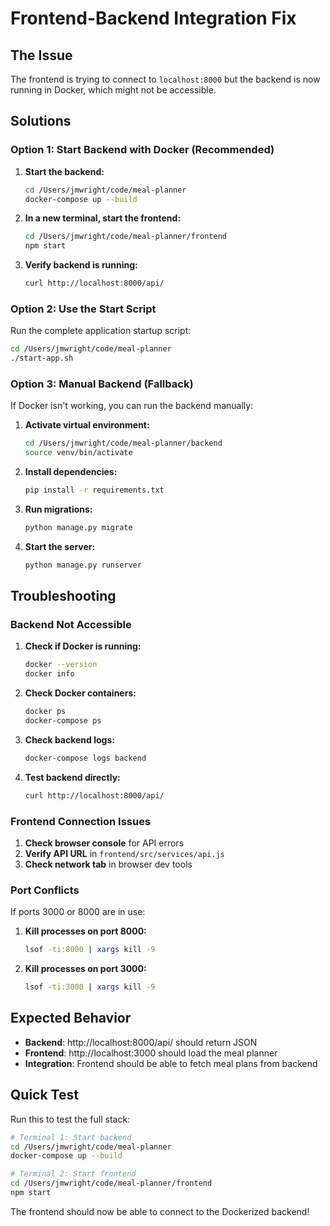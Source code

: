 # Frontend-Backend Integration Fix

## The Issue
The frontend is trying to connect to `localhost:8000` but the backend is now running in Docker, which might not be accessible.

## Solutions

### Option 1: Start Backend with Docker (Recommended)

1. **Start the backend:**
   ```bash
   cd /Users/jmwright/code/meal-planner
   docker-compose up --build
   ```

2. **In a new terminal, start the frontend:**
   ```bash
   cd /Users/jmwright/code/meal-planner/frontend
   npm start
   ```

3. **Verify backend is running:**
   ```bash
   curl http://localhost:8000/api/
   ```

### Option 2: Use the Start Script

Run the complete application startup script:
```bash
cd /Users/jmwright/code/meal-planner
./start-app.sh
```

### Option 3: Manual Backend (Fallback)

If Docker isn't working, you can run the backend manually:

1. **Activate virtual environment:**
   ```bash
   cd /Users/jmwright/code/meal-planner/backend
   source venv/bin/activate
   ```

2. **Install dependencies:**
   ```bash
   pip install -r requirements.txt
   ```

3. **Run migrations:**
   ```bash
   python manage.py migrate
   ```

4. **Start the server:**
   ```bash
   python manage.py runserver
   ```

## Troubleshooting

### Backend Not Accessible

1. **Check if Docker is running:**
   ```bash
   docker --version
   docker info
   ```

2. **Check Docker containers:**
   ```bash
   docker ps
   docker-compose ps
   ```

3. **Check backend logs:**
   ```bash
   docker-compose logs backend
   ```

4. **Test backend directly:**
   ```bash
   curl http://localhost:8000/api/
   ```

### Frontend Connection Issues

1. **Check browser console** for API errors
2. **Verify API URL** in `frontend/src/services/api.js`
3. **Check network tab** in browser dev tools

### Port Conflicts

If ports 3000 or 8000 are in use:

1. **Kill processes on port 8000:**
   ```bash
   lsof -ti:8000 | xargs kill -9
   ```

2. **Kill processes on port 3000:**
   ```bash
   lsof -ti:3000 | xargs kill -9
   ```

## Expected Behavior

- **Backend**: http://localhost:8000/api/ should return JSON
- **Frontend**: http://localhost:3000 should load the meal planner
- **Integration**: Frontend should be able to fetch meal plans from backend

## Quick Test

Run this to test the full stack:
```bash
# Terminal 1: Start backend
cd /Users/jmwright/code/meal-planner
docker-compose up --build

# Terminal 2: Start frontend
cd /Users/jmwright/code/meal-planner/frontend
npm start
```

The frontend should now be able to connect to the Dockerized backend!

